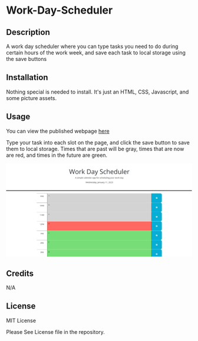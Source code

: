 # Work-Day-Scheduler
## Description

A work day scheduler where you can type tasks you need to do during certain hours of the work week, and save each task to local storage using the save buttons

## Installation

Nothing special is needed to install. It's just an HTML, CSS, Javascript, and some picture assets.

## Usage

You can view the published webpage [here](https://spawze.github.io/Work-Day-Scheduler/)  

Type your task into each slot on the page, and click the save button to save them to local storage. Times that are past will be gray, times that are now are red, and times in the future are green.

![Image of the top of the webpage with the navigation links highlighted](assets/images/screenshot.png)


## Credits

N/A

## License

MIT License

Please See License file in the repository.
